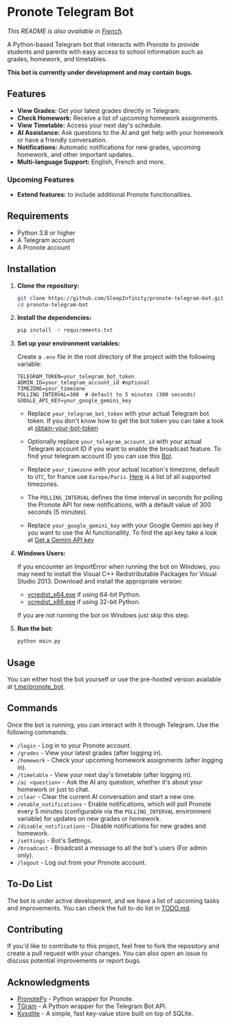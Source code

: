 # Pronote Telegram Bot

*This README is also available in [French](README_fr.md).*

A Python-based Telegram bot that interacts with Pronote to provide students and parents with easy access to school information such as grades, homework, and timetables.

**This bot is currently under development and may contain bugs.**

## Features

- **View Grades:** Get your latest grades directly in Telegram.
- **Check Homework:** Receive a list of upcoming homework assignments.
- **View Timetable:** Access your next day's schedule.
- **AI Assistance:** Ask questions to the AI and get help with your homework or have a friendly conversation.
- **Notifications:** Automatic notifications for new grades, upcoming homework, and other important updates.
- **Multi-language Support:** English, French and more.

### Upcoming Features

- **Extend features:** to include additional Pronote functionalities.

## Requirements

- Python 3.8 or higher
- A Telegram account
- A Pronote account

## Installation

1. **Clone the repository:**

   ```bash
   git clone https://github.com/SleepInfinity/pronote-telegram-bot.git
   cd pronote-telegram-bot
   ```

2. **Install the dependencies:**

   ```bash
   pip install -r requirements.txt
   ```

3. **Set up your environment variables:**

   Create a `.env` file in the root directory of the project with the following variable:

   ```env
   TELEGRAM_TOKEN=your_telegram_bot_token
   ADMIN_ID=your_telegram_account_id #optional
   TIMEZONE=your_timezone
   POLLING_INTERVAL=300  # default to 5 minutes (300 seconds)
   GOOGLE_API_KEY=your_google_gemini_key
   ```

   - Replace `your_telegram_bot_token` with your actual Telegram bot token.
   If you don't know how to get the bot token you can take a look at [obtain-your-bot-token](https://core.telegram.org/bots/tutorial#obtain-your-bot-token)

   - Optionally replace `your_telegram_account_id` with your actual Telegram account ID if you want to enable the broadcast feature.
   To find your telegram account ID you can use this [Bot](https://t.me/WhatChatIDBot).

   - Replace `your_timezone` with your actual location's timezone, default to `UTC`, for france use `Europe/Paris`.
   [Here](https://gist.githubusercontent.com/heyalexej/8bf688fd67d7199be4a1682b3eec7568/raw/daacf0e4496ccc60a36e493f0252b7988bceb143/pytz-time-zones.py) is a list of all supported timezones.

   - The `POLLING_INTERVAL` defines the time interval in seconds for polling the Pronote API for new notifications, with a default value of 300 seconds (5 minutes).

   - Replace `your_google_gemini_key` with your Google Gemini api key if you want to use the AI functionallity. To find the api key take a look at [Get a Gemini API key](https://ai.google.dev/gemini-api/docs/api-key)

4. **Windows Users:**

   If you encounter an ImportError when running the bot on Windows, you may need to install the Visual C++ Redistributable Packages for Visual Studio 2013. Download and install the appropriate version:

   - [vcredist_x64.exe](https://www.microsoft.com/en-us/download/details.aspx?id=40784) if using 64-bit Python.
   - [vcredist_x86.exe](https://www.microsoft.com/en-us/download/details.aspx?id=40784) if using 32-bit Python.
  
   If you are not running the bot on Windows just skip this step.

5. **Run the bot:**

   ```bash
   python main.py
   ```

## Usage

You can either host the bot yourself or use the pre-hosted version available at [t.me/pronote_bot](https://t.me/pronote_bot).

## Commands

Once the bot is running, you can interact with it through Telegram. Use the following commands:

- `/login` - Log in to your Pronote account.
- `/grades` - View your latest grades (after logging in).
- `/homework` - Check your upcoming homework assignments (after logging in).
- `/timetable` - View your next day's timetable (after logging in).
- `/ai <question>` - Ask the AI any question, whether it's about your homework or just to chat.
- `/clear` - Clear the current AI conversation and start a new one.
- `/enable_notifications` - Enable notifications, which will poll Pronote every 5 minutes (configurable via the `POLLING_INTERVAL` environment variable) for updates on new grades or homework.
- `/disable_notifications` - Disable notifications for new grades and homework.
- `/settings` - Bot's Settings.
- `/broadcast` - Broadcast a message to all the bot's users (For admin only).
- `/logout` - Log out from your Pronote account.

## To-Do List

The bot is under active development, and we have a list of upcoming tasks and improvements. You can check the full to-do list in [TODO.md](TODO.md).

## Contributing

If you'd like to contribute to this project, feel free to fork the repository and create a pull request with your changes. You can also open an issue to discuss potential improvements or report bugs.

## Acknowledgments

- [PronotePy](https://github.com/bain3/pronotepy) - Python wrapper for Pronote.
- [TGram](https://github.com/z44d/tgram) - A Python wrapper for the Telegram Bot API.
- [Kvsqlite](https://github.com/AYMENJD/Kvsqlite) - A simple, fast key-value store built on top of SQLite.
